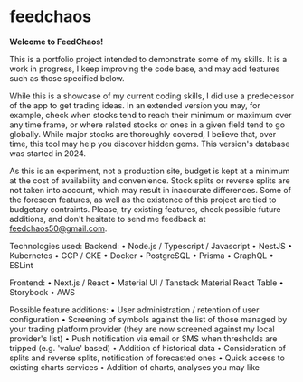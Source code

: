 # feedchaos
**Welcome to FeedChaos!**

This is a portfolio project intended to demonstrate some of my skills. It is a work in progress, I keep improving the code base, and may add features such as those specified below.

While this is a showcase of my current coding skills, I did use a predecessor of the app to get trading ideas. In an extended version you may, for example, check when stocks tend to reach their minimum or maximum over any time frame, or where related stocks or ones in a given field tend to go globally. While major stocks are thoroughly covered, I believe that, over time, this tool may help you discover hidden gems. This version's database was started in 2024.

As this is an experiment, not a production site, budget is kept at a minimum at the cost of availability and convenience. Stock splits or reverse splits are not taken into account, which may result in inaccurate differences. Some of the foreseen features, as well as the existence of this project are tied to budgetary contraints. Please, try existing features, check possible future additions, and don't hesitate to send me feedback at feedchaos50@gmail.com.



Technologies used:
Backend:
    • Node.js / Typescript / Javascript
    • NestJS
    • Kubernetes
    • GCP / GKE
    • Docker
    • PostgreSQL
    • Prisma
    • GraphQL
    • ESLint

Frontend:
    • Next.js / React
    • Material UI / Tanstack Material React Table
    • Storybook
    • AWS

Possible feature additions:
    • User administration / retention of user configuration
    • Screening of symbols against the list of those managed by your trading platform provider (they are now screened against my local provider's list)
    • Push notification via email or SMS when thresholds are tripped (e.g. 'value' based)
    • Addition of historical data
    • Consideration of splits and reverse splits, notification of forecasted ones
    • Quick access to existing charts services
    • Addition of charts, analyses you may like
